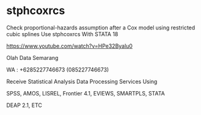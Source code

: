 # stphcoxrcs
Check proportional-hazards assumption after a Cox model using restricted cubic splines Use stphcoxrcs With STATA 18

https://www.youtube.com/watch?v=HPe32Byalu0

Olah Data Semarang

WA : +6285227746673 (085227746673)

Receive Statistical Analysis Data Processing Services Using

SPSS, AMOS, LISREL, Frontier 4.1, EVIEWS, SMARTPLS, STATA

DEAP 2.1, ETC
